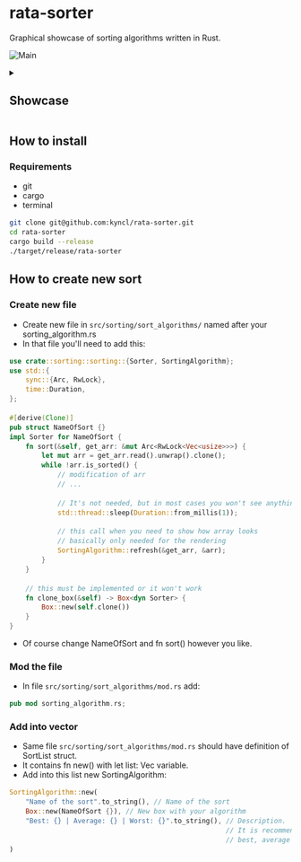 <h1>rata-sorter</h1>
<p>
Graphical showcase of sorting algorithms written in Rust.
</p>

![Main](https://github.com/kyncl/rata-sorter/blob/main/showcase/main.gif?raw=true)

<details>
<summary><h2>Showcase</h2></summary>
    
**Bubble sort**|**Selection sort**
|:--:|:--:|
![BubbleSort](https://github.com/kyncl/rata-sorter/blob/main/showcase/bubble.gif?raw=true)|![SelectionSort](https://github.com/kyncl/rata-sorter/blob/main/showcase/selection.gif?raw=true)
**Insertion sort**|**Quick sort**
![InsertionSort](https://github.com/kyncl/rata-sorter/blob/main/showcase/insertion.gif?raw=true)|![QuickSort](https://github.com/kyncl/rata-sorter/blob/main/showcase/quick.gif?raw=true)
**Merge sort**|**Bogo sort**
![MergeSort](https://github.com/kyncl/rata-sorter/blob/main/showcase/merge.gif?raw=true)|![BogoSort](https://github.com/kyncl/rata-sorter/blob/main/showcase/bogo.gif?raw=true)

</details>

## How to install
### Requirements
- git
- cargo
- terminal

```bash
git clone git@github.com:kyncl/rata-sorter.git
cd rata-sorter
cargo build --release
./target/release/rata-sorter
```

## How to create new sort
### Create new file
- Create new file in ```src/sorting/sort_algorithms/``` named after your sorting_algorithm.rs
- In that file you'll need to add this:
  
```rust
use crate::sorting::sorting::{Sorter, SortingAlgorithm};
use std::{
    sync::{Arc, RwLock},
    time::Duration,
};

#[derive(Clone)]
pub struct NameOfSort {}
impl Sorter for NameOfSort {
    fn sort(&self, get_arr: &mut Arc<RwLock<Vec<usize>>>) {
        let mut arr = get_arr.read().unwrap().clone();
        while !arr.is_sorted() {
            // modification of arr
            // ...
            
            // It's not needed, but in most cases you won't see anything.
            std::thread::sleep(Duration::from_millis(1));

            // this call when you need to show how array looks
            // basically only needed for the rendering
            SortingAlgorithm::refresh(&get_arr, &arr);
        }
    }

    // this must be implemented or it won't work
    fn clone_box(&self) -> Box<dyn Sorter> {
        Box::new(self.clone())
    }
}
```
- Of course change NameOfSort and fn sort() however you like.

### Mod the file
- In file ```src/sorting/sort_algorithms/mod.rs``` add:

```rust
pub mod sorting_algorithm.rs;
```

### Add into vector
- Same file ```src/sorting/sort_algorithms/mod.rs``` should have definition of SortList struct.
- It contains fn new() with let list: Vec<SortingAlgorithm> variable.
- Add into this list new SortingAlgorithm:
  
```rust
SortingAlgorithm::new(
    "Name of the sort".to_string(), // Name of the sort
    Box::new(NameOfSort {}), // New box with your algorithm
    "Best: {} | Average: {} | Worst: {}".to_string(), // Description.
                                                      // It is recommended to just add 
                                                      // best, average and wort possible time complexity
)
```


